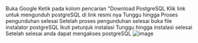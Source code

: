 Buka Google
Ketik pada kolom pencarian "Download PostgreSQL
Klik link untuk mengunduh postgreSQL di link resmi nya
Tunggu hingga Proses pengunduhan selesai
Setelah proses pengunduhan selesai buka file instalator postgreSQL
Ikuti petunjuk instalasi 
Tunggu hingga instalasi selesai
Setelah selesai anda dapat mengakses postgreSQL
![image](https://github.com/Rinjow/Pertemuan-1-Basis-Data/assets/148309927/172e87a2-5e15-4374-a100-45f342fa24fc)
